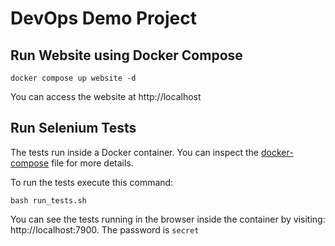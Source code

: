 # DevOps Demo Project

## Run Website using Docker Compose
```
docker compose up website -d
```

You can access the website at http://localhost

## Run Selenium Tests
The tests run inside a Docker container. You can inspect the [docker-compose](./docker-compose.yaml) file for more details.

To run the tests execute this command:
```
bash run_tests.sh
```

You can see the tests running in the browser inside the container by visiting: http://localhost:7900. The password is `secret`

